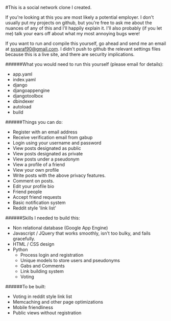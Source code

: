 #This is a social network clone I created. 

If you're looking at this you are most likely a potential employer. I don't usually put my projects on github, but you're free to ask me about the nuances of any of this and I'll happily explain it. I'll also probably (if you let me) talk your ears off about what my most annoying bugs were!

If you want to run and compile this yourself, go ahead and send me an email at svsaraf90@gmail.com. I didn't push to github the relevant settings files because this is a live site, and there are security implications. 

######What you would need to run this yourself (please email for details):
- app.yaml
- index.yaml
- django
- djangoappengine
- djangotoolbox
- dbindexer
- autoload
- build



######Things you can do:
- Register with an email address
- Receive verification email from gabup
- Login using your username and password
- View posts designated as public
- View posts designated as private
- View posts under a pseudonym
- View a profile of a friend
- View your own profile
- Write posts with the above privacy features.
- Comment on posts. 
- Edit your profile bio
- Friend people
- Accept friend requests
- Basic notification system
- Reddit style 'link list'

######Skills I needed to build this:

- Non relational database (Google App Engine)
- Javascript / JQuery that works smoothly, isn't too bulky, and fails gracefully.
- HTML / CSS design
- Python
  - Process login and registration
  - Unique models to store users and pseudonyms
  - Gabs and Comments
  - Link building system
  - Voting
 
######To be built:
- Voting in reddit style link list
- Memcaching and other page optimizations
- Mobile friendliness
- Public views without registration